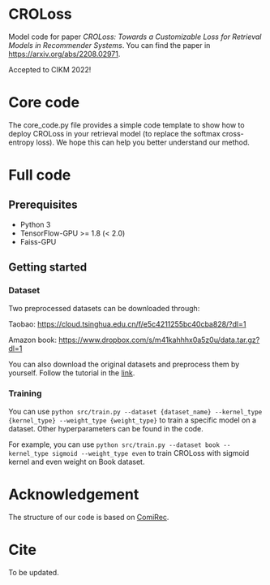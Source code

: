 # CROLoss

Model code for paper *CROLoss: Towards a Customizable Loss for Retrieval Models in Recommender Systems*. You can find the paper in <https://arxiv.org/abs/2208.02971>.

Accepted to CIKM 2022!

# Core code

The core_code.py file provides a simple code template to show how to deploy CROLoss in your retrieval model (to replace the softmax cross-entropy loss). We hope this can help you better understand our method.

# Full code

## Prerequisites

- Python 3
- TensorFlow-GPU >= 1.8 (< 2.0)
- Faiss-GPU 

## Getting started

### Dataset

Two preprocessed datasets can be downloaded through:

Taobao: https://cloud.tsinghua.edu.cn/f/e5c4211255bc40cba828/?dl=1

Amazon book: https://www.dropbox.com/s/m41kahhhx0a5z0u/data.tar.gz?dl=1

You can also download the original datasets and preprocess them by yourself. Follow the tutorial in the [link](https://github.com/THUDM/ComiRec/blob/master/README.md#dataset).

### Training

You can use `python src/train.py --dataset {dataset_name} --kernel_type {kernel_type} --weight_type {weight_type}` to train a specific model on a dataset. Other hyperparameters can be found in the code.

For example, you can use `python src/train.py --dataset book --kernel_type sigmoid --weight_type even` to train CROLoss with sigmoid kernel and even weight on Book dataset.

# Acknowledgement

The structure of our code is based on [ComiRec](https://github.com/THUDM/ComiRec).

# Cite

To be updated.
